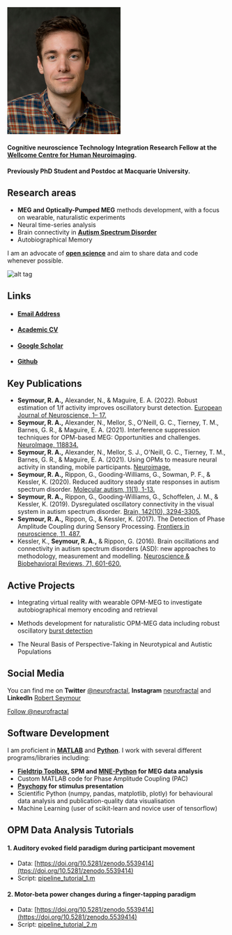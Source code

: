 
<img src="./images/seymour2.jpg" width="260">


#### Cognitive neuroscience Technology Integration Research Fellow at the **[Wellcome Centre for Human Neuroimaging](https://www.fil.ion.ucl.ac.uk/)**. 
#### Previously PhD Student and Postdoc at Macquarie University.

## Research areas
- **MEG and Optically-Pumped MEG** methods development, with a focus on wearable, naturalistic experiments
- Neural time-series analysis
- Brain connectivity in **[Autism Spectrum Disorder](http://www.autism.org.uk/about/what-is.aspx)**
- Autobiographical Memory

I am an advocate of **[open science](https://elifesciences.org/content/5/e16800?utm_campaign=BMC40104U&utm_medium=BMCemail&utm_source=Teradata)** and aim to share data and code whenever possible.

![alt tag](http://i.imgur.com/P9dF0Vp.png)

## Links

* #### [Email Address](mailto:rob.seymour@ucl.ac.uk)

* #### [Academic CV](https://docs.google.com/document/d/1jDZKCDEXu6r5ropmIk2tI1q334lkidTuAzkDNIMc148/edit?usp=sharing)

* #### [Google Scholar](https://scholar.google.co.uk/citations?user=IAAhK00AAAAJ&hl=en) 

* #### [Github](http://github.com/neurofractal)

## Key Publications

- **Seymour, R. A.,** Alexander, N., & Maguire, E. A. (2022). Robust estimation of 1/f activity improves oscillatory burst detection. [European Journal of Neuroscience, 1– 17.](https://doi.org/10.1111/ejn.15829)
- **Seymour, R. A.,** Alexander, N., Mellor, S., O'Neill, G. C., Tierney, T. M., Barnes, G. R., & Maguire, E. A. (2021). Interference suppression techniques for OPM-based MEG: Opportunities and challenges. [NeuroImage, 118834.](https://doi.org/10.1016/j.neuroimage.2021.118834)
- **Seymour, R. A.,** Alexander, N., Mellor, S. J., O'Neill, G. C., Tierney, T. M., Barnes, G. R., & Maguire, E. A. (2021). Using OPMs to measure neural activity in standing, mobile participants. [Neuroimage.](https://doi.org/10.1016/j.neuroimage.2021.118604)
- **Seymour, R. A.,** Rippon, G., Gooding-Williams, G., Sowman, P. F., & Kessler, K. (2020). Reduced auditory steady state responses in autism spectrum disorder. [Molecular autism, 11(1), 1-13.](https://link.springer.com/article/10.1186/s13229-020-00357-y)
- **Seymour, R. A.,** Rippon, G., Gooding-Williams, G., Schoffelen, J. M., & Kessler, K. (2019). Dysregulated oscillatory connectivity in the visual system in autism spectrum disorder. [Brain, 142(10), 3294-3305.](https://doi.org/10.1093/brain/awz214)
- **Seymour, R. A.,** Rippon, G., & Kessler, K. (2017). The Detection of Phase Amplitude Coupling during Sensory Processing. [Frontiers in neuroscience, 11, 487.](https://doi.org/10.3389/fnins.2017.00487)
- Kessler, K., **Seymour, R. A.,** & Rippon, G. (2016). Brain oscillations and connectivity in autism spectrum disorders (ASD): new approaches to methodology, measurement and modelling. [Neuroscience & Biobehavioral Reviews, 71, 601-620.](https://doi.org/10.1016/j.neubiorev.2016.10.002) 


## Active Projects

  * Integrating virtual reality with wearable OPM-MEG to investigate autobiographical memory encoding and retrieval
  
  * Methods development for naturalistic OPM-MEG data including robust oscillatory [burst detection](https://github.com/neurofractal/fBOSC)
  
  * The Neural Basis of Perspective-Taking in Neurotypical and Autistic Populations


## Social Media
  
 You can find me on **Twitter** [@neurofractal](https://twitter.com/neurofractal), **Instagram** [neurofractal](https://www.instagram.com/neurofractal/) and **LinkedIn** [Robert Seymour](https://www.linkedin.com/in/robert-seymour-9aba6580?trk=nav_responsive_tab_profile_pic)
  <dl>
  <a href="https://twitter.com/neurofractal" class="twitter-follow-button" data-show-count="false">Follow @neurofractal</a><script async src="//platform.twitter.com/widgets.js" charset="utf-8"></script>
  </dl>
  
## Software Development

I am proficient in **[MATLAB](https://www.mathworks.com/products/matlab.html)** and **[Python](https://www.python.org/)**. I work with several different programs/libraries including:

* **[Fieldtrip Toolbox](http://www.fieldtriptoolbox.org/), SPM and [MNE-Python](https://mne.tools/stable/index.html) for MEG data analysis**
* Custom MATLAB code for Phase Amplitude Coupling (PAC)
* **[Psychopy](http://www.psychopy.org/) for stimulus presentation**
* Scientific Python (numpy, pandas, matplotlib, plotly) for behavioural data analysis and publication-quality data visualisation
* Machine Learning (user of scikit-learn and novice user of tensorflow)

## OPM Data Analysis Tutorials

#### 1. Auditory evoked field paradigm during participant movement
- Data: [https://doi.org/10.5281/zenodo.5539414](ttps://doi.org/10.5281/zenodo.5539414)
- Script: [pipeline_tutorial_1.m](https://github.com/FIL-OPMEG/tutorials_interference/blob/main/pipeline_tutorial_2.m)

#### 2. Motor-beta power changes during a finger-tapping paradigm
- Data: [https://doi.org/10.5281/zenodo.5539414](https://doi.org/10.5281/zenodo.5539414)
- Script: [pipeline_tutorial_2.m](https://github.com/FIL-OPMEG/tutorials_interference/blob/main/pipeline_tutorial_2.m)
    